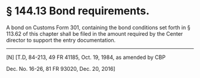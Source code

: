 # § 144.13   Bond requirements.

A bond on Customs Form 301, containing the bond conditions set forth in § 113.62 of this chapter shall be filed in the amount required by the Center director to support the entry documentation.



---

[N] [T.D, 84-213, 49 FR 41185, Oct. 19, 1984, as amended by CBP 

Dec. No. 16-26, 81 FR 93020, Dec. 20, 2016]




